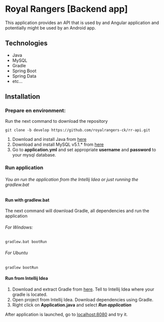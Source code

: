# Royal Rangers [Backend app]

This application provides an API that is used by and Angular application and potentially might be used by an Android app.

## Technologies

* Java
* MySQL
* Gradle
* Spring Boot
* Spring Data
* etc...

## Installation

### Prepare en environment:

Run the next command to download the repository

```
git clone -b develop https://github.com/royalrangers-ck/rr-api.git
```

1. Download and install Java from [here](http://www.oracle.com/technetwork/java/javase/downloads/jdk8-downloads-2133151.html)
1. Download and install MySQL v5.1.* from [here](http://www.mysql.ru/download/)
1. Go to **application.yml** and set appropriate **username** and **password** to your mysql database.

### Run application

###### You an run the application from the *Intellij Idea* or just running the *gradlew.bat*

#### Run with gradlew.bat

The next command will download Gradle, all dependencies and run the application

###### For Windows:

```
gradlew.bat bootRun
```

###### For Ubuntu

```
gradlew bootRun
```

#### Run from Intellij Idea

1. Download and extract Gradle from [here](https://services.gradle.org/distributions/gradle-3.4.1-bin.zip). Tell to Intellij Idea where your gradle is located.
1. Open project from Intellij Idea. Download dependencies using Gradle.
1. Right click on **Application.java** and select _**Run application**_

After application is launched, go to [localhost:8080](http://localhost:8080/) and try it.